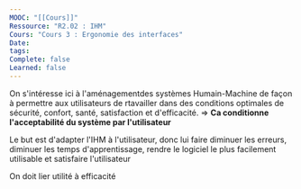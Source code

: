 ```yaml
---
MOOC: "[[Cours]]"
Ressource: "R2.02 : IHM"
Cours: "Cours 3 : Ergonomie des interfaces"
Date: 
tags: 
Complete: false
Learned: false
---
```

On s'intéresse ici à l'aménagementdes systèmes Humain-Machine de façon à permettre aux utilisateurs de rtavailler dans des conditions optimales de sécurité, confort, santé, satisfaction et d'efficacité.
⇒ **Ca conditionne l'acceptabilité du système par l'utilisateur**

Le but est d'adapter l'IHM à l'utilisateur, donc lui faire diminuer les erreurs, diminuer les temps d'apprentissage, rendre le logiciel le plus facilement utilisable  et satisfaire l'utilisateur

On doit lier utilité à efficacité 